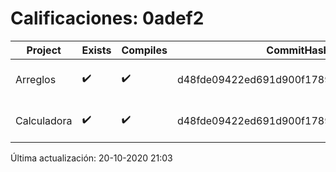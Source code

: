 # Calificaciones: 0adef2
|Project|Exists|Compiles|CommitHash|CommitDate|CheckDate|Comments|
|-|-|-|-|-|-|-|
|Arreglos|✔️|✔️|d48fde09422ed691d900f17891145c03effd2ec8|20-10-2020 00:33:45|20-10-2020 21:03:28|NULL|
|Calculadora|✔️|✔️|d48fde09422ed691d900f17891145c03effd2ec8|20-10-2020 00:33:45|20-10-2020 21:03:26|NULL|

Última actualización: 20-10-2020 21:03